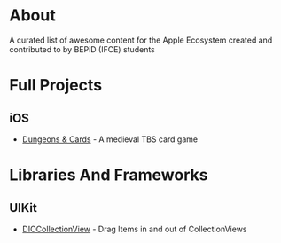 # About
A curated list of awesome content for the Apple Ecosystem created and contributed to by BEPiD (IFCE) students

# Full Projects
## iOS
* [Dungeons & Cards](https://github.com/hananim-studios/DungeonsAndCards-game) - A medieval TBS card game

# Libraries And Frameworks

## UIKit
* [DIOCollectionView](https://github.com/matheusmcardoso/DIOCollectionView) - Drag Items in and out of CollectionViews
